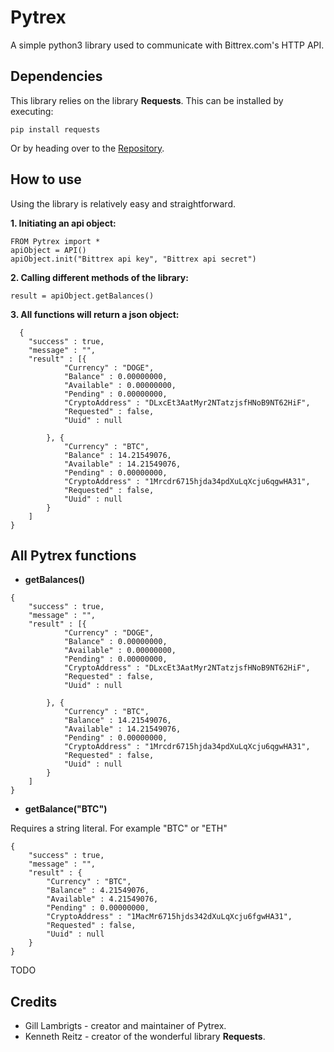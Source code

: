 # Pytrex
A simple python3 library used to communicate with Bittrex.com's HTTP API.


## Dependencies
  This library relies on the library **Requests**. 
  This can be installed by executing:
  ```
  pip install requests
  ```
  
  Or by heading over to the <a href="https://github.com/requests/requests">Repository</a>.
  
  
## How to use
Using the library is relatively easy and straightforward.

**1. Initiating an api object:**
```
FROM Pytrex import *
apiObject = API()
apiObject.init("Bittrex api key", "Bittrex api secret")
```
**2. Calling different methods of the library:**


```
result = apiObject.getBalances()
```

**3. All functions will return a json object:**
``` 
  {
	"success" : true,
	"message" : "",
	"result" : [{
			"Currency" : "DOGE",
			"Balance" : 0.00000000,
			"Available" : 0.00000000,
			"Pending" : 0.00000000,
			"CryptoAddress" : "DLxcEt3AatMyr2NTatzjsfHNoB9NT62HiF",
			"Requested" : false,
			"Uuid" : null

		}, {
			"Currency" : "BTC",
			"Balance" : 14.21549076,
			"Available" : 14.21549076,
			"Pending" : 0.00000000,
			"CryptoAddress" : "1Mrcdr6715hjda34pdXuLqXcju6qgwHA31",
			"Requested" : false,
			"Uuid" : null
		}
	]
}
```

## All Pytrex functions
* **getBalances()**
```
{
	"success" : true,
	"message" : "",
	"result" : [{
			"Currency" : "DOGE",
			"Balance" : 0.00000000,
			"Available" : 0.00000000,
			"Pending" : 0.00000000,
			"CryptoAddress" : "DLxcEt3AatMyr2NTatzjsfHNoB9NT62HiF",
			"Requested" : false,
			"Uuid" : null

		}, {
			"Currency" : "BTC",
			"Balance" : 14.21549076,
			"Available" : 14.21549076,
			"Pending" : 0.00000000,
			"CryptoAddress" : "1Mrcdr6715hjda34pdXuLqXcju6qgwHA31",
			"Requested" : false,
			"Uuid" : null
		}
	]
}
```

* **getBalance("BTC")**

Requires a string literal. For example "BTC" or "ETH"
```
{
	"success" : true,
	"message" : "",
	"result" : {
		"Currency" : "BTC",
		"Balance" : 4.21549076,
		"Available" : 4.21549076,
		"Pending" : 0.00000000,
		"CryptoAddress" : "1MacMr6715hjds342dXuLqXcju6fgwHA31",
		"Requested" : false,
		"Uuid" : null
	}
}

```

TODO

 ## Credits
 * Gill Lambrigts - creator and maintainer of Pytrex.
 * Kenneth Reitz - creator of the wonderful library **Requests**.
